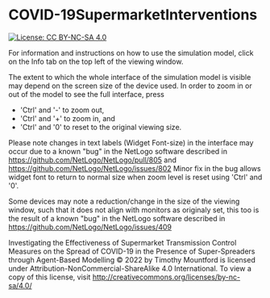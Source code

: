 # COVID-19SupermarketInterventions

[![License: CC BY-NC-SA 4.0](https://img.shields.io/badge/License-CC_BY--NC--SA_4.0-lightgrey.svg)](https://creativecommons.org/licenses/by-nc-sa/4.0/)

For information and instructions on how to use the simulation model, click on the Info tab on the top left of the viewing window.

The extent to which the whole interface of the simulation model is visible may depend on the screen size of the device used. 
In order to zoom in or out of the model to see the full interface, press
- 'Ctrl' and '-' to zoom out, 
- 'Ctrl' and '+' to zoom in, and 
- 'Ctrl' and '0' to reset to the original viewing size. 

Please note changes in text labels (Widget Font-size) in the interface may occur due to a known "bug" in the NetLogo software described in https://github.com/NetLogo/NetLogo/pull/805 and https://github.com/NetLogo/NetLogo/issues/802
Minor fix in the bug allows widget font to return to normal size when zoom level is reset using 'Ctrl' and '0'.

Some devices may note a reduction/change in the size of the viewing window, such that it does not align with monitors as originaly set, this too is the result of a known "bug" in the NetLogo software described in https://github.com/NetLogo/NetLogo/issues/409






Investigating the Effectiveness of Supermarket Transmission Control Measures on the Spread of COVID-19 in the Presence of Super-Spreaders through Agent-Based Modelling © 2022 by Timothy Mountford is licensed under Attribution-NonCommercial-ShareAlike 4.0 International. To view a copy of this license, visit http://creativecommons.org/licenses/by-nc-sa/4.0/
